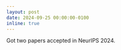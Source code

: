 ```yaml
---
layout: post
date: 2024-09-25 00:00:00-0100
inline: true
---
```


Got two papers accepted in NeurIPS 2024.
